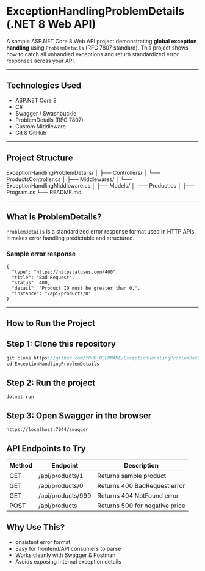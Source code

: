 # ExceptionHandlingProblemDetails (.NET 8 Web API)

A sample ASP.NET Core 8 Web API project demonstrating **global exception handling** using `ProblemDetails` (RFC 7807 standard). This project shows how to catch all unhandled exceptions and return standardized error responses across your API.

---

## Technologies Used

- ASP.NET Core 8
- C#
- Swagger / Swashbuckle
- ProblemDetails (RFC 7807)
- Custom Middleware
- Git & GitHub

---

## Project Structure

ExceptionHandlingProblemDetails/
│
├── Controllers/
│ └── ProductsController.cs
│
├── Middlewares/
│ └── ExceptionHandlingMiddleware.cs
│
├── Models/
│ └── Product.cs
│
├── Program.cs
└── README.md


---

## What is ProblemDetails?

`ProblemDetails` is a standardized error response format used in HTTP APIs. It makes error handling predictable and structured.

### Sample error response

```
{
  "type": "https://httpstatuses.com/400",
  "title": "Bad Request",
  "status": 400,
  "detail": "Product ID must be greater than 0.",
  "instance": "/api/products/0"
}
```
----

## How to Run the Project
## Step 1: Clone this repository

```csharp
git clone https://github.com/YOUR_USERNAME/ExceptionHandlingProblemDetails.git
cd ExceptionHandlingProblemDetails
```

## Step 2: Run the project

```
dotnet run
```

## Step 3: Open Swagger in the browser

```
https://localhost:7044/swagger
```

## API Endpoints to Try

| Method | Endpoint          | Description                    |
| ------ | ----------------- | ------------------------------ |
| GET    | /api/products/1   | Returns sample product         |
| GET    | /api/products/0   | Returns 400 BadRequest error   |
| GET    | /api/products/999 | Returns 404 NotFound error     |
| POST   | /api/products     | Returns 500 for negative price |

## Why Use This?

- onsistent error format
- Easy for frontend/API consumers to parse
- Works cleanly with Swagger & Postman
- Avoids exposing internal exception details
